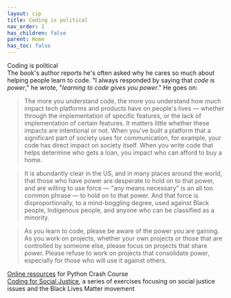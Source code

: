 ```yaml
---
layout: cip
title: Coding is political
nav_order: 1
has_children: false
parent: Home
has_toc: false
---
```


<div class="cip_body">

  <div class="cip_box">
    <div class="cip_title">Coding is political</div>
  </div>

  <div class="cip_text">
    The book's author reports he's often asked why he cares so much about helping people learn to code. "I always responded by saying that <em>code is power</em>," he wrote, "<em>learning to code gives you power</em>." He goes on:

<blockquote>The more you understand code, the more you understand how much impact tech platforms and products have on people's lives &mdash; whether through the implementation of specific features, or the lack of implementation of certain features. It matters little whether these impacts are intentional or not. When you've built a platform that a significant part of society uses for communication, for example, your code has direct impact on society itself. When you write code that helps determine who gets a loan, you impact who can afford to buy a home.</blockquote>
    
  </div>
  <div class="cip_text">
    <blockquote>It is abundantly clear in the US, and in many places around the world, that those who have power are desperate to hold on to that power, and are willing to use force &mdash; "any means necessary" is an all too common phrase &mdash; to hold on to that power. And that force is disproportionally, to a mind-boggling degree, used against Black people, Indigenous people, and anyone who can be classified as a minority.</blockquote>
  </div>
  <div class="cip_text">
   <blockquote>As you learn to code, please be aware of the power you are gaining. As you work on projects, whether your own projects or those that are controlled by someone else, please focus on projects that share power. Please refuse to work on projects that consolidate power, especially for those who will use it against others.</blockquote>
  </div>

  <div class="cip_pcc_link">
    <a href="/index">Online resources</a> for Python Crash Course
  </div>
  <div class="cip_csj_link">
    <a href="//ehmatthes.github.io/pcc_2e/challenges/coding_for_social_justice/">Coding for Social Justice</a>, a series of exercises focusing on social justice issues and the Black Lives Matter movement
  </div>

</div>
